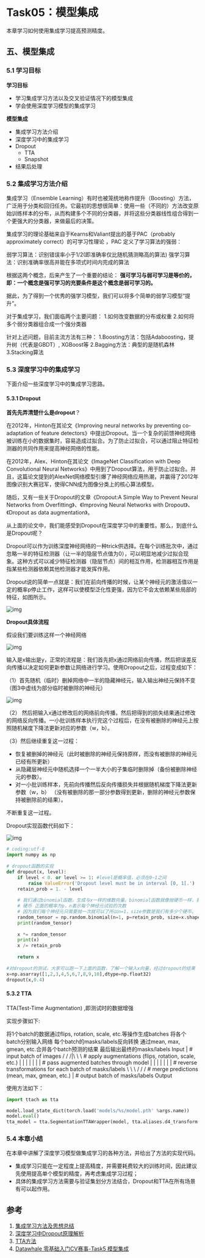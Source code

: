# Task05：模型集成

本章学习如何使用集成学习提高预测精度。

## 五、模型集成

### 5.1 学习目标

**学习目标**

- 学习集成学习方法以及交叉验证情况下的模型集成
- 学会使用深度学习模型的集成学习

**模型集成**

- 集成学习方法介绍
- 深度学习中的集成学习
- Dropout
  - TTA
  - Snapshot
- 结果后处理

### 5.2 集成学习方法介绍

集成学习（Ensemble Learning）有时也被笼统地称作提升（Boosting）方法，广泛用于分类和回归任务。它最初的思想很简单：使用一些（不同的）方法改变原始训练样本的分布，从而构建多个不同的分类器，并将这些分类器线性组合得到一个更强大的分类器，来做最后的决策。

集成学习的理论基础来自于Kearns和Valiant提出的基于PAC（probably approximately correct）的可学习性理论 ，PAC 定义了学习算法的强弱：

弱学习算法：识别错误率小于1/2(即准确率仅比随机猜测略高的算法)
强学习算法：识别准确率很高并能在多项式时间内完成的算法

根据这两个概念，后来产生了一个重要的结论：
**强可学习与弱可学习是等价的，即：一个概念是强可学习的充要条件是这个概念是弱可学习的。**

据此，为了得到一个优秀的强学习模型，我们可以将多个简单的弱学习模型“提升”。

对于集成学习，我们面临两个主要问题：
1.如何改变数据的分布或权重
2.如何将多个弱分类器组合成一个强分类器

针对上述问题，目前主流方法有三种：
1.Boosting方法：包括Adaboosting，提升树（代表是GBDT）, XGBoost等
2.Bagging方法：典型的是随机森林
3.Stacking算法

### 5.3 深度学习中的集成学习

下面介绍一些深度学习中的集成学习思路。

#### 5.3.1 Dropout

**首先先弄清楚什么是dropout**？

在2012年，Hinton在其论文《Improving neural networks by preventing co-adaptation of feature detectors》中提出Dropout。当一个复杂的前馈神经网络被训练在小的数据集时，容易造成过拟合。为了防止过拟合，可以通过阻止特征检测器的共同作用来提高神经网络的性能。

在2012年，Alex、Hinton在其论文《ImageNet Classification with Deep Convolutional Neural Networks》中用到了Dropout算法，用于防止过拟合。并且，这篇论文提到的AlexNet网络模型引爆了神经网络应用热潮，并赢得了2012年图像识别大赛冠军，使得CNN成为图像分类上的核心算法模型。

随后，又有一些关于Dropout的文章《Dropout:A Simple Way to Prevent Neural Networks from Overfitting》、《Improving Neural Networks with Dropout》、《Dropout as data augmentation》。

从上面的论文中，我们能感受到Dropout在深度学习中的重要性。那么，到底什么是Dropout呢？

Dropout可以作为训练深度神经网络的一种trick供选择。在每个训练批次中，通过忽略一半的特征检测器（让一半的隐层节点值为0），可以明显地减少过拟合现象。这种方式可以减少特征检测器（隐层节点）间的相互作用，检测器相互作用是指某些检测器依赖其他检测器才能发挥作用。

Dropout说的简单一点就是：我们在前向传播的时候，让某个神经元的激活值以一定的概率p停止工作，这样可以使模型泛化性更强，因为它不会太依赖某些局部的特征，如图所示。

![img](img/dropout_1.png)

**Dropout具体流程**

假设我们要训练这样一个神经网络

![img](img/dropout_2.png)

输入是x输出是y，正常的流程是：我们首先把x通过网络前向传播，然后把误差反向传播以决定如何更新参数让网络进行学习。使用Dropout之后，过程变成如下：

（1）首先随机（临时）删掉网络中一半的隐藏神经元，输入输出神经元保持不变（图3中虚线为部分临时被删除的神经元）

![img](img/dropout_3.png)

（2） 然后把输入x通过修改后的网络前向传播，然后把得到的损失结果通过修改的网络反向传播。一小批训练样本执行完这个过程后，在没有被删除的神经元上按照随机梯度下降法更新对应的参数（w，b）。

（3）然后继续重复这一过程：

- 恢复被删掉的神经元（此时被删除的神经元保持原样，而没有被删除的神经元已经有所更新）
- 从隐藏层神经元中随机选择一个一半大小的子集临时删除掉（备份被删除神经元的参数）。
- 对一小批训练样本，先前向传播然后反向传播损失并根据随机梯度下降法更新参数（w，b） （没有被删除的那一部分参数得到更新，删除的神经元参数保持被删除前的结果）。

不断重复这一过程。

Dropout实现函数代码如下：

![img](img/dropout_code.png)

```python
# coding:utf-8
import numpy as np
 
# dropout函数的实现
def dropout(x, level):
    if level < 0. or level >= 1: #level是概率值，必须在0~1之间
        raise ValueError('Dropout level must be in interval [0, 1[.')
    retain_prob = 1. - level
 
    # 我们通过binomial函数，生成与x一样的维数向量。binomial函数就像抛硬币一样，我们可以把每个神经元当做抛硬币一样
    # 硬币 正面的概率为p，n表示每个神经元试验的次数
    # 因为我们每个神经元只需要抛一次就可以了所以n=1，size参数是我们有多少个硬币。
    random_tensor = np.random.binomial(n=1, p=retain_prob, size=x.shape) #即将生成一个0、1分布的向量，0表示这个神经元被屏蔽，不工作了，也就是dropout了
    print(random_tensor)
 
    x *= random_tensor
    print(x)
    x /= retain_prob
 
    return x
 
#对dropout的测试，大家可以跑一下上面的函数，了解一个输入x向量，经过dropout的结果  
x=np.asarray([1,2,3,4,5,6,7,8,9,10],dtype=np.float32)
dropout(x,0.4)
```

#### 5.3.2 TTA

TTA(Test-Time Augmentation) ,即测试时的数据增强

实现步骤如下:

将1个batch的数据通过flips, rotation, scale, etc.等操作生成batches
将各个batch分别输入网络
每个batch的masks/labels反向转换
通过mean, max, gmean, etc.合并各个batch预测的结果
最后输出最终的masks/labels
           Input
             |           # input batch of images 
        / / /|\ \ \      # apply augmentations (flips, rotation, scale, etc.)
       | | | | | | |     # pass augmented batches through model
       | | | | | | |     # reverse transformations for each batch of masks/labels
        \ \ \ / / /      # merge predictions (mean, max, gmean, etc.)
             |           # output batch of masks/labels
           Output

使用方法如下：

```python
import ttach as tta

model.load_state_dict(torch.load('models/%s/model.pth' %args.name)) 
model.eval()
tta_model = tta.SegmentationTTAWrapper(model, tta.aliases.d4_transform(), merge_mode='mean')

```

### 5.4 本章小结

在本章中讲解了深度学习模型做集成学习的各种方法，并给出了方法的实现代码。

- 集成学习只能在一定程度上提高精度，并需要耗费较大的训练时间，因此建议先使用提高单个模型的精度，再考虑集成学习过程；
- 具体的集成学习方法需要与验证集划分方法结合，Dropout和TTA在所有场景有可以起作用。



## 参考

1. [集成学习方法及思想总结](https://blog.csdn.net/nini_coded/article/details/79341485)
2. [深度学习中Dropout原理解析](https://blog.csdn.net/program_developer/article/details/80737724)
3. [TTA方法](https://github.com/qubvel/ttach)
4. [Datawhale 零基础入门CV赛事-Task5 模型集成](https://github.com/datawhalechina/team-learning/blob/master/03%20%E8%AE%A1%E7%AE%97%E6%9C%BA%E8%A7%86%E8%A7%89/%E8%AE%A1%E7%AE%97%E6%9C%BA%E8%A7%86%E8%A7%89%E5%AE%9E%E8%B7%B5%EF%BC%88%E8%A1%97%E6%99%AF%E5%AD%97%E7%AC%A6%E7%BC%96%E7%A0%81%E8%AF%86%E5%88%AB%EF%BC%89/Datawhale%20%E9%9B%B6%E5%9F%BA%E7%A1%80%E5%85%A5%E9%97%A8CV%20-%20Task%2005%20%E6%A8%A1%E5%9E%8B%E9%9B%86%E6%88%90%20.md)